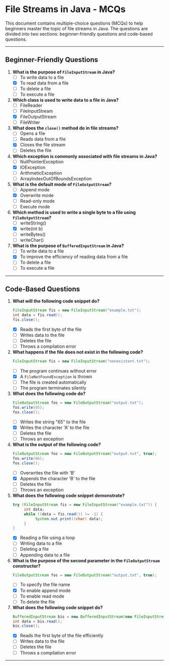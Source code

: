 # File Streams in Java - MCQs

This document contains multiple-choice questions (MCQs) to help beginners master the topic of file streams in Java. The questions are divided into two sections: beginner-friendly questions and code-based questions.

---

## Beginner-Friendly Questions

1. **What is the purpose of `FileInputStream` in Java?**  
    - [ ] To write data to a file  
    - [x] To read data from a file  
    - [ ] To delete a file  
    - [ ] To execute a file  

2. **Which class is used to write data to a file in Java?**  
    - [ ] FileReader  
    - [ ] FileInputStream  
    - [x] FileOutputStream  
    - [ ] FileWriter  

3. **What does the `close()` method do in file streams?**  
    - [ ] Opens a file  
    - [ ] Reads data from a file  
    - [x] Closes the file stream  
    - [ ] Deletes the file  

4. **Which exception is commonly associated with file streams in Java?**  
    - [ ] NullPointerException  
    - [x] IOException  
    - [ ] ArithmeticException  
    - [ ] ArrayIndexOutOfBoundsException  

5. **What is the default mode of `FileOutputStream`?**  
    - [ ] Append mode  
    - [x] Overwrite mode  
    - [ ] Read-only mode  
    - [ ] Execute mode  

6. **Which method is used to write a single byte to a file using `FileOutputStream`?**  
    - [ ] writeString()  
    - [x] write(int b)  
    - [ ] writeBytes()  
    - [ ] writeChar()  

7. **What is the purpose of `BufferedInputStream` in Java?**  
    - [ ] To write data to a file  
    - [x] To improve the efficiency of reading data from a file  
    - [ ] To delete a file  
    - [ ] To execute a file  

---

## Code-Based Questions

1. **What will the following code snippet do?**  
    ```java
    FileInputStream fis = new FileInputStream("example.txt");
    int data = fis.read();
    fis.close();
    ```
    - [x] Reads the first byte of the file  
    - [ ] Writes data to the file  
    - [ ] Deletes the file  
    - [ ] Throws a compilation error  

2. **What happens if the file does not exist in the following code?**  
    ```java
    FileInputStream fis = new FileInputStream("nonexistent.txt");
    ```
    - [ ] The program continues without error  
    - [x] A `FileNotFoundException` is thrown  
    - [ ] The file is created automatically  
    - [ ] The program terminates silently  

3. **What does the following code do?**  
    ```java
    FileOutputStream fos = new FileOutputStream("output.txt");
    fos.write(65);
    fos.close();
    ```
    - [ ] Writes the string "65" to the file  
    - [x] Writes the character 'A' to the file  
    - [ ] Deletes the file  
    - [ ] Throws an exception  

4. **What is the output of the following code?**  
    ```java
    FileOutputStream fos = new FileOutputStream("output.txt", true);
    fos.write(66);
    fos.close();
    ```
    - [ ] Overwrites the file with 'B'  
    - [x] Appends the character 'B' to the file  
    - [ ] Deletes the file  
    - [ ] Throws an exception  

5. **What does the following code snippet demonstrate?**  
    ```java
    try (FileInputStream fis = new FileInputStream("example.txt")) {
         int data;
         while ((data = fis.read()) != -1) {
              System.out.print((char) data);
         }
    }
    ```
    - [x] Reading a file using a loop  
    - [ ] Writing data to a file  
    - [ ] Deleting a file  
    - [ ] Appending data to a file  

6. **What is the purpose of the second parameter in the `FileOutputStream` constructor?**  
    ```java
    FileOutputStream fos = new FileOutputStream("output.txt", true);
    ```
    - [ ] To specify the file name  
    - [x] To enable append mode  
    - [ ] To enable read mode  
    - [ ] To delete the file  

7. **What does the following code snippet do?**  
    ```java
    BufferedInputStream bis = new BufferedInputStream(new FileInputStream("example.txt"));
    int data = bis.read();
    bis.close();
    ```
    - [x] Reads the first byte of the file efficiently  
    - [ ] Writes data to the file  
    - [ ] Deletes the file  
    - [ ] Throws a compilation error  

---  